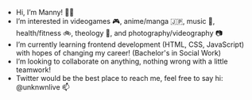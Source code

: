 - Hi, I’m Manny! 👋🏾
- I’m interested in videogames 🎮, anime/manga 🇯🇵, music 🎸, health/fitness 🚲, theology 📖, and photography/videography 📷
- I’m currently learning frontend development (HTML, CSS, JavaScript) with hopes of changing my career! (Bachelor's in Social Work)
- I’m looking to collaborate on anything, nothing wrong with a little teamwork!
- Twitter would be the best place to reach me, feel free to say hi: @unknwnlive 📫

<!---
immonroe/immonroe is a ✨ special ✨ repository because its `README.md` (this file) appears on your GitHub profile.
You can click the Preview link to take a look at your changes.
--->

